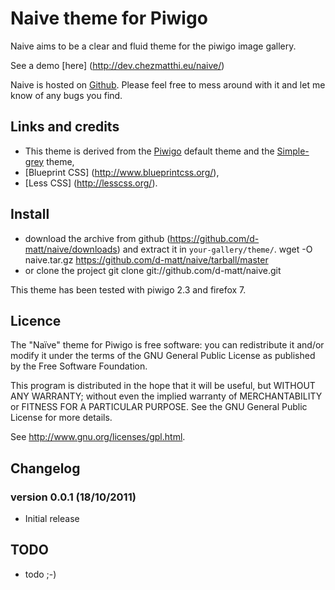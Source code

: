Naive theme for Piwigo
============================

Naive aims to be a clear and fluid theme for the piwigo image gallery.

See a demo [here] (http://dev.chezmatthi.eu/naive/)

Naive is hosted on [Github](http://github.com/d-matt/naive). Please feel free to mess around with it and let me know of any bugs you find.


Links and credits
-----

* This theme is derived from the [Piwigo](http://piwigo.org/) default theme and the [Simple-grey](http://fr.piwigo.org/ext/extension_view.php?eid=308) theme,
* [Blueprint CSS] (http://www.blueprintcss.org/),
* [Less CSS] (http://lesscss.org/).


Install
-------
* download the archive from github (https://github.com/d-matt/naive/downloads) and extract it in  ``your-gallery/theme/``. 
    wget -O naive.tar.gz https://github.com/d-matt/naive/tarball/master
* or clone the project 
    git clone git://github.com/d-matt/naive.git

This theme has been tested with piwigo 2.3 and firefox 7.


Licence
-------
The "Naïve"  theme for Piwigo is free software:  you can redistribute it
and/or  modify  it under  the  terms  of the  GNU  General  Public License  as
published by the Free Software Foundation.

This program  is distributed in the hope  that it will be  useful, but WITHOUT
ANY WARRANTY; without even the  implied warranty of MERCHANTABILITY or FITNESS
FOR A PARTICULAR PURPOSE. See the GNU General Public License for more details.

See <http://www.gnu.org/licenses/gpl.html>.


Changelog
---------

### version 0.0.1 (18/10/2011)

- Initial release


TODO
----

- todo ;-)


